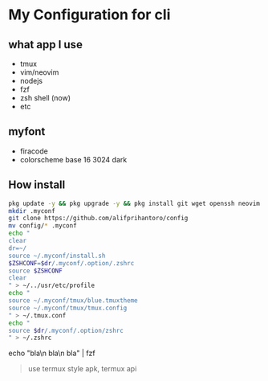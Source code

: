 # My Configuration for cli
## what app I use
- tmux
- vim/neovim
- nodejs
- fzf
- zsh shell (now)
- etc
## myfont
- firacode
- colorscheme base 16 3024 dark

## How install
```bash
pkg update -y && pkg upgrade -y && pkg install git wget openssh neovim zsh lsd fzf tmux nodejs ripgrep termux-api -y
mkdir .myconf
git clone https://github.com/alifprihantoro/config
mv config/* .myconf
echo "
clear
dr=~/
source ~/.myconf/install.sh
$ZSHCONF=$dr/.myconf/.option/.zshrc
source $ZSHCONF
clear
" > ~/../usr/etc/profile
echo "
source ~/.myconf/tmux/blue.tmuxtheme
source ~/.myconf/tmux/tmux.config
" > ~/.tmux.conf
echo "
source $dr/.myconf/.option/zshrc
" > ~/.zshrc
```
echo "bla\n bla\n bla" | fzf
> use termux style apk, termux api
